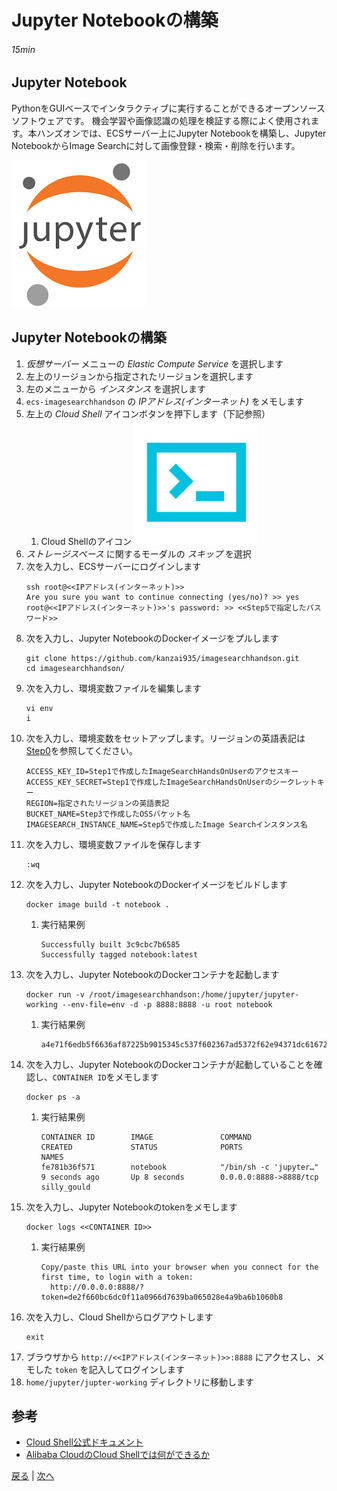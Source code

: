 # Jupyter Notebookの構築
###### 15min

## Jupyter Notebook
PythonをGUIベースでインタラクティブに実行することができるオープンソースソフトウェアです。
機会学習や画像認識の処理を検証する際によく使用されます。本ハンズオンでは、ECSサーバー上にJupyter Notebookを構築し、Jupyter NotebookからImage Searchに対して画像登録・検索・削除を行います。

![Jupyter Notebook](img/jupyter.png)

## Jupyter Notebookの構築
1. *仮想サーバー* メニューの *Elastic Compute Service* を選択します
1. 左上のリージョンから指定されたリージョンを選択します
1. 左のメニューから *インスタンス* を選択します
1. `ecs-imagesearchhandson` の *IPアドレス(インターネット)* をメモします
1. 左上の *Cloud Shell* アイコンボタンを押下します（下記参照）
    1. Cloud Shellのアイコン
        ![Cloud Shell](img/cloudshell.png)
1. *ストレージスペース* に関するモーダルの *スキップ* を選択
1. 次を入力し、ECSサーバーにログインします
    ```
    ssh root@<<IPアドレス(インターネット)>>
    Are you sure you want to continue connecting (yes/no)? >> yes
    root@<<IPアドレス(インターネット)>>'s password: >> <<Step5で指定したパスワード>>
    ```
1. 次を入力し、Jupyter NotebookのDockerイメージをプルします
    ```
    git clone https://github.com/kanzai935/imagesearchhandson.git
    cd imagesearchhandson/
    ```
1. 次を入力し、環境変数ファイルを編集します
    ```
    vi env
    i
    ```
1. 次を入力し、環境変数をセットアップします。リージョンの英語表記は[Step0](Step0.md)を参照してください。
    ```
    ACCESS_KEY_ID=Step1で作成したImageSearchHandsOnUserのアクセスキー
    ACCESS_KEY_SECRET=Step1で作成したImageSearchHandsOnUserのシークレットキー
    REGION=指定されたリージョンの英語表記
    BUCKET_NAME=Step3で作成したOSSバケット名
    IMAGESEARCH_INSTANCE_NAME=Step5で作成したImage Searchインスタンス名
    ```
1. 次を入力し、環境変数ファイルを保存します
    ```
    :wq
    ```
1. 次を入力し、Jupyter NotebookのDockerイメージをビルドします
    ```
    docker image build -t notebook .
    ```
    1. 実行結果例
        ```
        Successfully built 3c9cbc7b6585
        Successfully tagged notebook:latest
        ```
1. 次を入力し、Jupyter NotebookのDockerコンテナを起動します
    ```
    docker run -v /root/imagesearchhandson:/home/jupyter/jupyter-working --env-file=env -d -p 8888:8888 -u root notebook
    ```
    1. 実行結果例
        ```
        a4e71f6edb5f6636af87225b9015345c537f602367ad5372f62e94371dc61672
        ```
1. 次を入力し、Jupyter NotebookのDockerコンテナが起動していることを確認し、`CONTAINER ID`をメモします
    ```
    docker ps -a
    ```
    1. 実行結果例
        ```
        CONTAINER ID        IMAGE               COMMAND                  CREATED             STATUS              PORTS                    NAMES
        fe781b36f571        notebook            "/bin/sh -c 'jupyter…"   9 seconds ago       Up 8 seconds        0.0.0.0:8888->8888/tcp   silly_gould
        ```
1. 次を入力し、Jupyter Notebookのtokenをメモします
    ```
    docker logs <<CONTAINER ID>>
    ```
    1. 実行結果例
        ```
        Copy/paste this URL into your browser when you connect for the first time, to login with a token:
          http://0.0.0.0:8888/?token=de2f660bc6dc0f11a0966d7639ba065028e4a9ba6b1060b8
        ```
1. 次を入力し、Cloud Shellからログアウトします
    ```
    exit
    ```
1. ブラウザから `http://<<IPアドレス(インターネット)>>:8888` にアクセスし、メモした `token` を記入してログインします
1. `home/jupyter/jupter-working` ディレクトリに移動します

## 参考
- [Cloud Shell公式ドキュメント](https://jp.alibabacloud.com/help/doc-detail/90395.htm)
- [Alibaba CloudのCloud Shellでは何ができるか](https://www.sbcloud.co.jp/entry/2019/01/08/cloudshell/)


[戻る](Step5.md) | [次へ](Step7.md)
